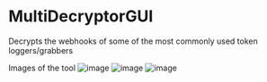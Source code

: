 # MultiDecryptorGUI
Decrypts the webhooks of some of the most commonly used token loggers/grabbers

Images of the tool
![image](https://user-images.githubusercontent.com/48394213/178128531-76112174-5146-4b93-b3c1-e1c22f64e8f5.png)
![image](https://user-images.githubusercontent.com/48394213/178128540-425003cf-9293-4f7a-a7de-6c16a6a79204.png)
![image](https://user-images.githubusercontent.com/48394213/178128539-a174399a-3fda-44fc-808f-9d754e478604.png)
